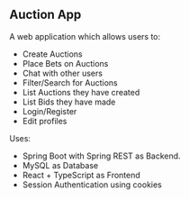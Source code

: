 ## Auction App
A web application which allows users to:
- Create Auctions 
- Place Bets on Auctions
- Chat with other users
- Filter/Search for Auctions
- List Auctions they have created
- List Bids they have made
- Login/Register
- Edit profiles



Uses: 
- Spring Boot with Spring REST as Backend. 
- MySQL as Database
- React + TypeScript as Frontend
- Session Authentication using cookies


